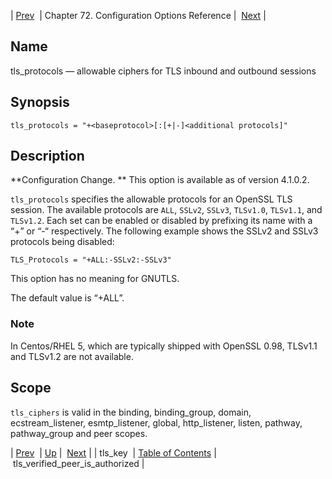 | [Prev](config.tls_key)  | Chapter 72. Configuration Options Reference |  [Next](config.tls_verified_peer_is_authorized) |

<a name="config.tls_protocols"></a>
## Name

tls_protocols — allowable ciphers for TLS inbound and outbound sessions

## Synopsis

`tls_protocols = "+<baseprotocol>[:[+|-]<additional protocols]"`

<a name="idp27085488"></a>
## Description

**Configuration Change. ** This option is available as of version 4.1.0.2\.

`tls_protocols` specifies the allowable protocols for an OpenSSL TLS session. The available protocols are `ALL`, `SSLv2`, `SSLv3`, `TLSv1.0`, `TLSv1.1`, and `TLSv1.2`. Each set can be enabled or disabled by prefixing its name with a “+” or “-“ respectively. The following example shows the SSLv2 and SSLv3 protocols being disabled:

`TLS_Protocols = "+ALL:-SSLv2:-SSLv3"`

This option has no meaning for GNUTLS.

The default value is “+ALL”.

### Note

In Centos/RHEL 5, which are typically shipped with OpenSSL 0.98, TLSv1.1 and TLSv1.2 are not available.

<a name="idp27094784"></a>
## Scope

`tls_ciphers` is valid in the binding, binding_group, domain, ecstream_listener, esmtp_listener, global, http_listener, listen, pathway, pathway_group and peer scopes.

| [Prev](config.tls_key)  | [Up](config.options.ref) |  [Next](config.tls_verified_peer_is_authorized) |
| tls_key  | [Table of Contents](index) |  tls_verified_peer_is_authorized |

